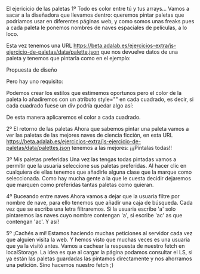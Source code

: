 El ejericicio de las paletas
1º Todo es color entre tú y tus arrays...
Vamos a sacar a la diseñadora que llevamos dentro: queremos pintar paletas que podríamos usar en diferentes páginas web, y como somos unas freaks pues a cada paleta le ponemos nombres de naves espaciales de películas, a lo loco.

Esta vez tenemos una URL https://beta.adalab.es/ejercicios-extra/js-ejercicio-de-paletas/data/palette.json que nos devuelve datos de una paleta y tenemos que pintarla como en el ejemplo:

Propuesta de diseño

Pero hay uno requisito:

Podemos crear los estilos que estimemos oportunos pero el color de la paleta lo añadiremos con un atributo style="" en cada cuadrado, es decir, si cada cuadrado fuese un div podría quedar algo así:

<div class="color__item" style="background-color:#ffcc00"></div>
De esta manera aplicaremos el color a cada cuadrado.

2º El retorno de las paletas
Ahora que sabemos pintar una paleta vamos a ver las paletas de las mejores naves de ciencia ficción, en esta URL https://beta.adalab.es/ejercicios-extra/js-ejercicio-de-paletas/data/palettes.json tenemos a las mejores: ¡¡¡Píntalas todas!!

3º Mis paletas preferidas
Una vez las tengas todas pintadas vamos a permitir que la usuaria seleccione sus paletas preferidas. Al hacer clic en cualquiera de ellas tenemos que añadirle alguna clase que la marque como seleccionada. Como hay mucha gente a la que le cuesta decidir dejaremos que marquen como preferidas tantas paletas como quieran.

4º Buceando entre naves
Ahora vamos a dejar que la usuaria filtre por nombre de nave, para ello tenemos que añadir una caja de búsqueda. Cada vez que se escriba una letra filtraremos. Si la usuaria escribe 'a' solo pintaremos las naves cuyo nombre contengan 'a', si escribe 'ac' as que contengan 'ac'. Y así!

5º ¡Cachés a mi!
Estamos haciendo muchas peticiones al servidor cada vez que alguien visita la web. Y hemos visto que muchas veces es una usuaria que ya la visitó antes. Vamos a cachear la respuesta de nuestro fetch en localStorage. La idea es que al cargar la página podamos consultar el LS, si ya están las paletas guardadas las pintamos directamente y nos ahorramos una petición. Sino hacemos nuestro fetch ;)
